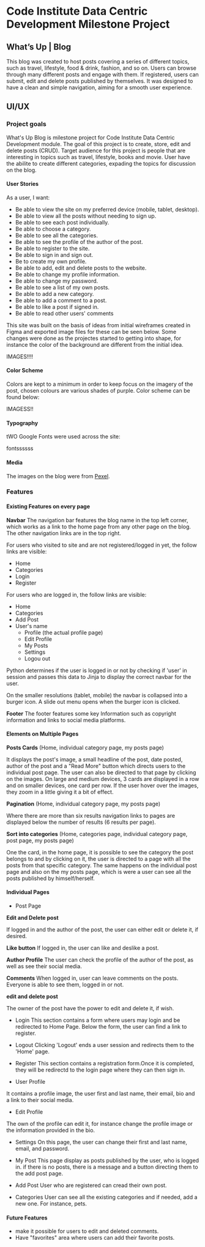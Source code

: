 # Code Institute Data Centric Development Milestone Project

## What’s Up | Blog

This blog was created to host posts covering a series of different topics, such as travel, lifestyle, food & drink, fashion, and so on. Users can browse through many different posts and engage with them. If registered, users can submit, edit and delete posts published by themselves. It was designed to have a clean and simple navigation, aiming for a smooth user experience. 

## UI/UX
### Project goals

What's Up Blog is milestone project for Code Institute Data Centric Development module. The goal of this project is to create, store, edit and delete posts (CRUD). Target audience for this project is people that are interesting in topics such as travel, lifestyle, books and movie. User have the abilite to create different categories, expading the topics for discussion on the blog. 

#### User Stories
As a user, I want: 

* Be able to view the site on my preferred device (mobile, tablet, desktop).
* Be able to view all the posts without needing to sign up.
* Be able to see each post individually.
* Be able to choose a category.
* Be able to see all the categories.
* Be able to see the profile of the author of the post.
* Be able to register to the site.
* Be able to sign in and sign out. 
* Be to create my own profile.
* Be able to add, edit and delete posts to the website.
* Be able to change my profile information.
* Be able to change my password.
* Be able to see a list of my own posts.
* Be able to add a new category.
* Be able to add a comment to a post.
* Be able to like a post if signed in.
* Be able to read other users' comments


This site was built on the basis of ideas from initial wireframes created in Figma and exported image files for these can be seen below. Some changes were done as the projectes started to getting into shape, for instance the color of the background are different from the initial idea. 

IMAGES!!!!

#### Color Scheme
Colors are kept to a minimum in order to keep focus on the imagery of the post, chosen colours are various shades of purple. Color scheme can be found below:

IMAGESS!!

#### Typography
tWO Google Fonts were used across the site:

fontssssss

####  Media

The images on the blog were from [Pexel](https://www.pexels.com/).

### Features

#### Existing Features on every page

**Navbar**
The navigation bar features the blog name in the top left corner, which works as a link to the home page from any other page on the blog. The other navigation links are in the top right. 

For users who visited to site and are not registered/logged in yet, the follow links are visible:

* Home
* Categories
* Login
* Register

For users who are logged in, the follow links are visible:

* Home
* Categories
* Add Post
* User's name 
    * Profile (the actual profile page)
    * Edit Profile
    * My Posts
    * Settings
    * Logou out 

Python determines if the user is logged in or not by checking if 'user' in session and passes this data to Jinja to display the correct navbar for the user.

On the smaller resolutions (tablet, mobile) the navbar is collapsed into a burger icon. A slide out menu opens when the burger icon is clicked.

**Footer**
The footer features some key Information such as copyright information and links to social media platforms.

#### Elements on Multiple Pages

**Posts Cards**
(Home, individual category page, my posts page)

It displays the post's image, a small headline of the post, date posted, author of the post and a "Read More" button which directs users to the individual post page. The user can also be directed to that page by clicking on the images. 
On large and medium devices, 3 cards are displayed in a row and on smaller devices, one card per row. If the user hover over the images, they zoom in a little giving it a bit of effect. 

**Pagination**
(Home, individual category page, my posts page)

Where there are more than six results navigation links to pages are displayed below the number of results (6 results per page).

**Sort into categories**
(Home, categories page, individual category page, post page, my posts page)

One the card, in the home page, it is possible to see the category the post belongs to and by clicking on it, the user is directed to a page with all the posts from that specific category. The same happens on the individual post page and also on the my posts page, which is were a user can see all the posts published by himself/herself.


#### Individual Pages

* Post Page

**Edit and Delete post**

If logged in and the author of the post, the user can either edit or delete it, if desired. 

**Like button**
If logged in, the user can like and deslike a post.

**Author Profile**
The user can check the profile of the author of the post, as well as see their social media. 

**Comments**
When logged in, user can leave comments on the posts. Everyone is able to see them, logged in or not.

**edit and delete post**

The owner of the post have the power to edit and delete it, if wish.

* Login
This section contains a form where users may login and be redirected to Home Page. Below the form, the user can find a link to register.

* Logout
Clicking 'Logout' ends a user session and redirects them to the 'Home' page.

* Register
This section contains a registration form.Once it is completed, they will be redirectd to the login page where they can then sign in.

* User Profile

It contains a profile image, the user first and last name, their email, bio and a link to their social media.

* Edit Profile

The own of the profile can edit it, for instance change the profile image or the information provided in the bio. 

* Settings
On this page, the user can change their first and last name, email, and password. 

* My Post
This page display as posts published by the user, who is logged in. if there is no posts, there is a message and a button directing them to the add post page. 

* Add Post
User who are registered can cread their own post.

* Categories
User can see all the existing categories and if needed, add a new one. For instance, pets.

#### Future Features
* make it possible for users to edit and deleted comments.
* Have "favorites" area where users can add their favorite posts.

